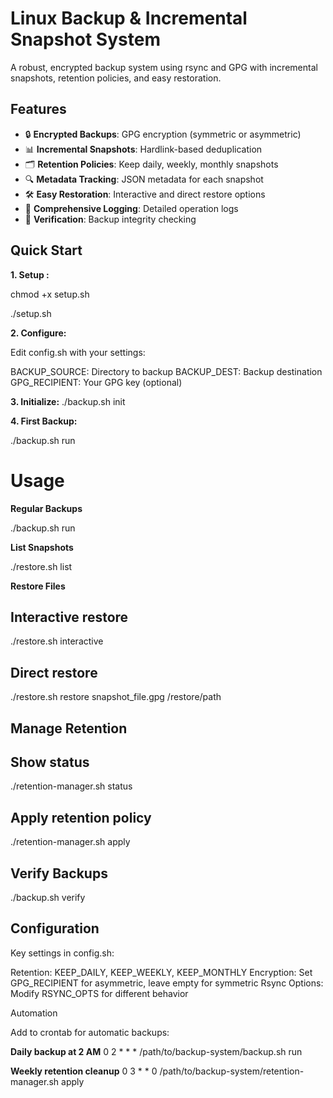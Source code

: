 # Linux Backup & Incremental Snapshot System

A robust, encrypted backup system using rsync and GPG with incremental snapshots, retention policies, and easy restoration.

## Features

- 🔒 **Encrypted Backups**: GPG encryption (symmetric or asymmetric)
- 📊 **Incremental Snapshots**: Hardlink-based deduplication
- 🗂️ **Retention Policies**: Keep daily, weekly, monthly snapshots
- 🔍 **Metadata Tracking**: JSON metadata for each snapshot
- 🛠️ **Easy Restoration**: Interactive and direct restore options
- 📝 **Comprehensive Logging**: Detailed operation logs
- 🧪 **Verification**: Backup integrity checking

## Quick Start

**1. Setup :**

chmod +x setup.sh

./setup.sh

**2. Configure:**

Edit config.sh with your settings:

BACKUP_SOURCE: Directory to backup
BACKUP_DEST: Backup destination
GPG_RECIPIENT: Your GPG key (optional)

**3. Initialize:**
./backup.sh init

**4. First Backup:**

./backup.sh run

# Usage

**Regular Backups**

./backup.sh run

**List Snapshots**

./restore.sh list

**Restore Files**

## Interactive restore

./restore.sh interactive

## Direct restore

./restore.sh restore snapshot_file.gpg /restore/path

## Manage Retention

## Show status

./retention-manager.sh status

## Apply retention policy

./retention-manager.sh apply

## Verify Backups

./backup.sh verify

## Configuration
Key settings in config.sh:

Retention: KEEP_DAILY, KEEP_WEEKLY, KEEP_MONTHLY
Encryption: Set GPG_RECIPIENT for asymmetric, leave empty for symmetric
Rsync Options: Modify RSYNC_OPTS for different behavior

Automation

Add to crontab for automatic backups:

**Daily backup at 2 AM**
0 2 * * * /path/to/backup-system/backup.sh run

**Weekly retention cleanup**
0 3 * * 0 /path/to/backup-system/retention-manager.sh apply
